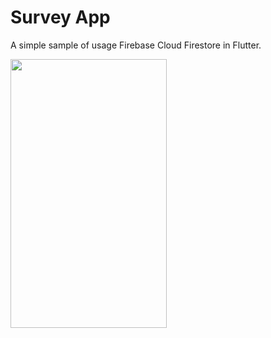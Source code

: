 # Survey App

A simple sample of usage Firebase Cloud Firestore in Flutter.

<img src=https://user-images.githubusercontent.com/56589369/93780933-74b77a80-fc31-11ea-9073-db903ccc2d9b.png height="430" width="250">
